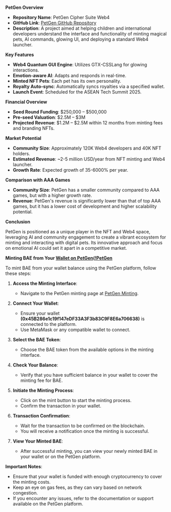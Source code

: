 **PetGen Overview**

- **Repository Name**: PetGen Cipher Suite Web4
- **GitHub Link**: [PetGen GitHub Repository](https://github.com/quangdangtranvn/petgen)
- **Description**: A project aimed at helping children and international developers understand the interface and functionality of minting magical pets, AI commands, glowing UI, and deploying a standard Web4 launcher.

  

**Key Features**

- **Web4 Quantum GUI Engine**: Utilizes GTX-CSSLang for glowing interactions.
- **Emotion-aware AI**: Adapts and responds in real-time.
- **Minted NFT Pets**: Each pet has its own personality.
- **Royalty Auto-sync**: Automatically syncs royalties via a specified wallet.
- **Launch Event**: Scheduled for the ASEAN Tech Summit 2025.

  

**Financial Overview**

- **Seed Round Funding**: $250,000 – $500,000
- **Pre-seed Valuation**: $2.5M – $3M
- **Projected Revenue**: $1.2M – $2.5M within 12 months from minting fees and branding NFTs.

  

**Market Potential**

- **Community Size**: Approximately 120K Web4 developers and 40K NFT holders.
- **Estimated Revenue**: ~2-5 million USD/year from NFT minting and Web4 launcher.
- **Growth Rate**: Expected growth of 35-6000% per year.

  

**Comparison with AAA Games**

- **Community Size**: PetGen has a smaller community compared to AAA games, but with a higher growth rate.
- **Revenue**: PetGen's revenue is significantly lower than that of top AAA games, but it has a lower cost of development and higher scalability potential.

  

**Conclusion**

PetGen is positioned as a unique player in the NFT and Web4 space, leveraging AI and community engagement to create a vibrant ecosystem for minting and interacting with digital pets. Its innovative approach and focus on emotional AI could set it apart in a competitive market.

**Minting BAE from Your [Wallet on PetGen](https://wallet.kesug.com/asset/stack)([!PetGen](https://petgen.rf.gd)**

To mint BAE from your wallet balance using the PetGen platform, follow these steps:

1. **Access the Minting Interface**:
   - Navigate to the PetGen minting page at [PetGen Minting](https://petgen.rf.gd).

  

2. **Connect Your Wallet**:
   - Ensure your wallet **(0x45B286e1c19f147eDF33A3F3b83C9F8E6a706638)** is connected to the platform.
   - Use MetaMask or any compatible wallet to connect.

  

3. **Select the BAE Token**:
   - Choose the BAE token from the available options in the minting interface.

  

4. **Check Your Balance**:
   - Verify that you have sufficient balance in your wallet to cover the minting fee for BAE.

  

5. **Initiate the Minting Process**:
   - Click on the mint button to start the minting process.
   - Confirm the transaction in your wallet.

  

6. **Transaction Confirmation**:
   - Wait for the transaction to be confirmed on the blockchain.
   - You will receive a notification once the minting is successful.

  

7. **View Your Minted BAE**:
   - After successful minting, you can view your newly minted BAE in your wallet or on the PetGen platform.

  

**Important Notes**:

- Ensure that your wallet is funded with enough cryptocurrency to cover the minting costs.
- Keep an eye on gas fees, as they can vary based on network congestion.
- If you encounter any issues, refer to the documentation or support available on the PetGen platform.